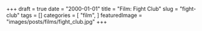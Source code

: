 +++
draft = true
date = "2000-01-01"
title = "Film: Fight Club"
slug = "fight-club"
tags = []
categories = [
    "film",
]
featuredImage = "images/posts/films/fight_club.jpg"
+++

